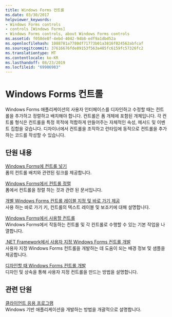 ```yaml
---
title: Windows Forms 컨트롤
ms.date: 03/30/2017
helpviewer_keywords:
- Windows Forms controls
- controls [Windows Forms]
- Windows Forms controls, about Windows Forms controls
ms.assetid: f050de8f-4ebd-4042-94b8-edf9a1dbd52a
ms.openlocfilehash: 1088781a7780df71773b01a3816f024562abfcaf
ms.sourcegitcommit: 37616676fde89153f563a485fc6159fc57326fc2
ms.translationtype: MT
ms.contentlocale: ko-KR
ms.lasthandoff: 08/23/2019
ms.locfileid: "69986983"
---
```

# <a name="windows-forms-controls"></a>Windows Forms 컨트롤

Windows Forms 애플리케이션의 사용자 인터페이스를 디자인하고 수정할 때는 컨트롤을 추가하고 정렬하고 배치해야 합니다. 컨트롤은 폼 개체에 포함된 개체입니다. 각 컨트롤 형식은 컨트롤을 특정 목적에 적합하게 만들어주는 자체적인 속성, 메서드 및 이벤트 집합을 갖습니다. 디자이너에서 컨트롤을 조작하고 런타임에 동적으로 컨트롤을 추가하는 코드를 작성할 수 있습니다.

## <a name="in-this-section"></a>단원 내용

[Windows Forms에 컨트롤 넣기](putting-controls-on-windows-forms.md)\
폼의 컨트롤 배치와 관련된 링크를 제공합니다.

[Windows Forms에서 컨트롤 정렬](how-to-align-multiple-controls-on-windows-forms.md)\
폼에서 컨트롤을 정렬 하는 것과 관련 된 문서입니다.

[개별 Windows Forms 컨트롤 레이블 지정 및 바로 가기 제공](labeling-individual-windows-forms-controls-and-providing-shortcuts-to-them.md)\
사용 하는 바로 가기 키, 컨트롤의 텍스트 레이블 및 보조키에 대해 설명합니다.

[Windows Forms에서 사용할 컨트롤](controls-to-use-on-windows-forms.md)\
Windows Forms에서 작동하는 컨트롤 및 각 컨트롤로 수행할 수 있는 기본 작업을 나열합니다.

[.NET Framework에서 사용자 지정 Windows Forms 컨트롤 개발](developing-custom-windows-forms-controls.md)\
사용자 지정 Windows Forms 컨트롤을 개발하는 데 도움이 되는 배경 정보 및 샘플을 제공합니다.

[디자인할 때 Windows Forms 컨트롤 개발](developing-windows-forms-controls-at-design-time.md)\
디자인 및 상속을 통해 사용자 지정 컨트롤을 만드는 방법을 설명합니다.

## <a name="related-sections"></a>관련 단원

[클라이언트 응용 프로그램](../../develop-client-apps.md)\
Windows 기반 애플리케이션을 개발하는 방법을 개괄적으로 설명합니다.
